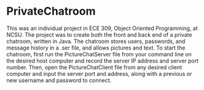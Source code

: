 # PrivateChatroom
This was an individual project in ECE 309, Object Oriented Programming, at NCSU. The project was to create both the front and back end of a private chatroom, written in Java. The chatroom stores users, passwords, and message history in a .ser file, and allows pictures and text. To start the chatroom, first run the PictureChatServer file from your command line on the desired host computer and record the server IP address and server port number. Then, open the PictureChatClient file from any desired client computer and input the server port and address, along with a previous or new username and password to connect.
